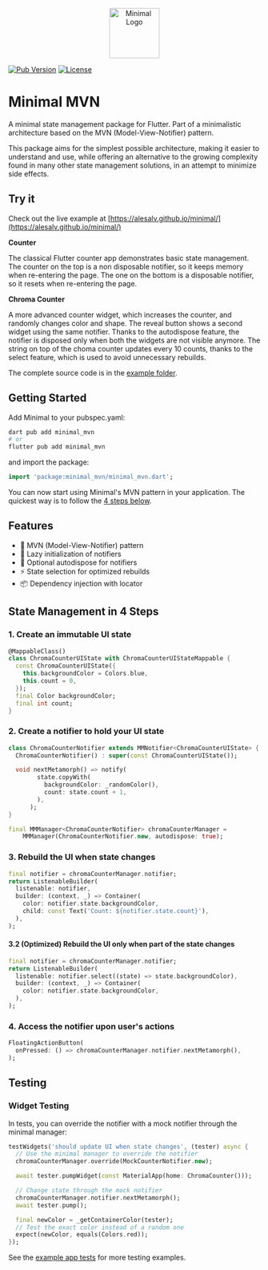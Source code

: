 <p align="center">
  <img src="https://raw.githubusercontent.com/alesalv/minimal/main/example/assets/minimal.svg" width="100" alt="Minimal Logo">
</p>

[![Pub Version](https://img.shields.io/pub/v/minimal_mvn?label=minimal_mvn&labelColor=333940&logo=dart)](https://pub.dev/packages/minimal_mvn) [![License](https://img.shields.io/badge/License-BSD%203--Clause-blue.svg)](https://opensource.org/licenses/BSD-3-Clause)

# Minimal MVN

A minimal state management package for Flutter. Part of a minimalistic architecture based on the MVN (Model-View-Notifier) pattern.

This package aims for the simplest possible architecture, making it easier to understand and use, while offering an alternative to the growing complexity found in many other state management solutions, in an attempt to minimize side effects.

## Try it

Check out the live example at [https://alesalv.github.io/minimal/](https://alesalv.github.io/minimal/)

**Counter**

The classical Flutter counter app demonstrates basic state management. The counter on the top is a non disposable notifier, so it keeps memory when re-entering the page. The one on the bottom is a disposable notifier, so it resets when re-entering the page.

**Chroma Counter**

A more advanced counter widget, which increases the counter, and randomly changes color and shape. The reveal button shows a second widget using the same notifier. Thanks to the autodispose feature, the notifier is disposed only when both the widgets are not visible anymore. The string on top of the choma counter updates every 10 counts, thanks to the select feature, which is used to avoid unnecessary rebuilds.

The complete source code is in the [example folder](/example).

## Getting Started

Add Minimal to your pubspec.yaml:
```bash
dart pub add minimal_mvn
# or
flutter pub add minimal_mvn
```

and import the package:
```dart
import 'package:minimal_mvn/minimal_mvn.dart';
```

You can now start using Minimal's MVN pattern in your application. The quickest way is to follow the [4 steps below](#state-management-in-4-steps).

## Features

- 🎯 MVN (Model-View-Notifier) pattern
- 🚀 Lazy initialization of notifiers
- 🔄 Optional autodispose for notifiers
- ⚡ State selection for optimized rebuilds
- 📦 Dependency injection with locator

## State Management in 4 Steps

### 1. Create an immutable UI state

```dart
@MappableClass()
class ChromaCounterUIState with ChromaCounterUIStateMappable {
  const ChromaCounterUIState({
    this.backgroundColor = Colors.blue,
    this.count = 0,
  });
  final Color backgroundColor;
  final int count;
}
```

### 2. Create a notifier to hold your UI state

```dart
class ChromaCounterNotifier extends MMNotifier<ChromaCounterUIState> {
  ChromaCounterNotifier() : super(const ChromaCounterUIState());

  void nextMetamorph() => notify(
        state.copyWith(
          backgroundColor: _randomColor(),
          count: state.count + 1,
        ),
      );
}

final MMManager<ChromaCounterNotifier> chromaCounterManager =
    MMManager(ChromaCounterNotifier.new, autodispose: true);
```

### 3. Rebuild the UI when state changes

```dart
final notifier = chromaCounterManager.notifier;
return ListenableBuilder(
  listenable: notifier,
  builder: (context, _) => Container(
    color: notifier.state.backgroundColor,
    child: const Text('Count: ${notifier.state.count}'),
  ),
);
```

#### 3.2 (Optimized) Rebuild the UI only when part of the state changes

```dart
final notifier = chromaCounterManager.notifier;
return ListenableBuilder(
  listenable: notifier.select((state) => state.backgroundColor),
  builder: (context, _) => Container(
    color: notifier.state.backgroundColor,
  ),
);
```

### 4. Access the notifier upon user's actions

```dart
FloatingActionButton(
  onPressed: () => chromaCounterManager.notifier.nextMetamorph(),
);
```

## Testing

### Widget Testing

In tests, you can override the notifier with a mock notifier through the minimal manager:

```dart
testWidgets('should update UI when state changes', (tester) async {
  // Use the minimal manager to override the notifier
  chromaCounterManager.override(MockCounterNotifier.new);

  await tester.pumpWidget(const MaterialApp(home: ChromaCounter()));

  // Change state through the mock notifier
  chromaCounterManager.notifier.nextMetamorph();
  await tester.pump();

  final newColor = _getContainerColor(tester);
  // Test the exact color instead of a random one
  expect(newColor, equals(Colors.red));
});
```

See the [example app tests](/example/test) for more testing examples.
